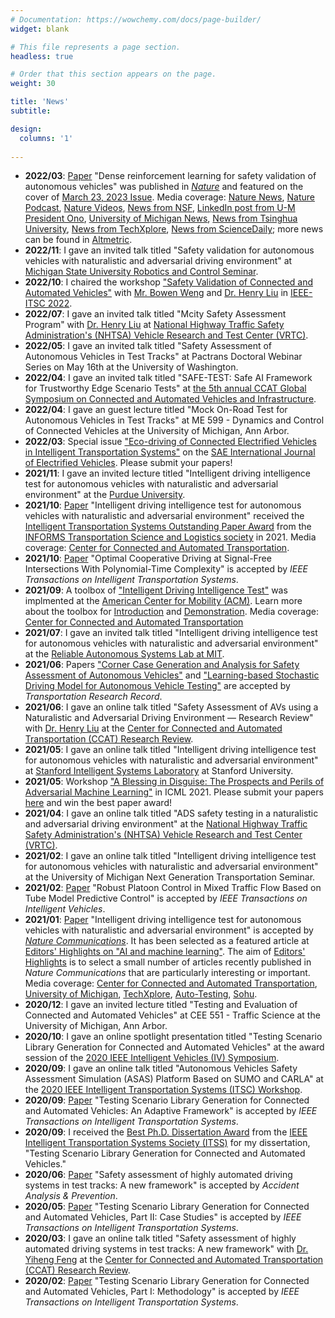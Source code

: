 ```yaml
---
# Documentation: https://wowchemy.com/docs/page-builder/
widget: blank

# This file represents a page section.
headless: true

# Order that this section appears on the page.
weight: 30

title: 'News'
subtitle:

design:
  columns: '1'
  
---
```

* **2022/03**: [Paper](https://www.nature.com/articles/s41586-023-05732-2) "Dense reinforcement learning for safety validation of autonomous vehicles" was published in *[Nature](https://www.nature.com/)* and featured on the cover of [March 23, 2023 Issue](https://www.nature.com/nature/volumes/615/issues/7953).
Media coverage: [Nature News](https://www.nature.com/articles/d41586-023-00798-4), [Nature Podcast](https://www.nature.com/articles/d41586-023-00867-8), [Nature Videos](https://www.nature.com/articles/d41586-023-00868-7), [News from NSF](https://beta.nsf.gov/science-matters/researchers-leverage-ai-accelerate-driverless), [LinkedIn post from U-M President Ono](https://www.linkedin.com/posts/santaono_university-of-michigan-professor-henry-liu-activity-7046176076011622400-fvD5/?utm_source=share&utm_medium=member_ios), [University of Michigan News](https://news.umich.edu/simulated-terrible-drivers-cut-the-time-and-cost-of-av-testing-by-a-factor-of-one-thousand/), 
[News from Tsinghua University](https://www.tsinghua.edu.cn/info/1175/102314.htm), [News from TechXplore](https://techxplore.com/news/2023-03-simulated-terrible-drivers-av-factor.html), [News from ScienceDaily](https://www.sciencedaily.com/releases/2023/03/230322140354.htm); more news can be found in [Altmetric](https://nature.altmetric.com/details/144188044/news).
* **2022/11**: I gave an invited talk titled "Safety validation for autonomous vehicles with naturalistic and adversarial driving environment" at [Michigan State University Robotics and Control Seminar](https://ece.msu.edu/events/robotics-and-control-seminar-12).
* **2022/10**: I chaired the workshop ["Safety Validation of Connected and Automated Vehicles"](https://sites.google.com/umich.edu/ieee-itsc-2022-safety/home) with [Mr. Bowen Weng](https://scholar.google.com/citations?user=cP_aqlgAAAAJ&hl=en&oi=ao) and [Dr. Henry Liu](https://traffic.engin.umich.edu/) in [IEEE-ITSC 2022](https://www.ieee-itsc2022.org/).
* **2022/07**: I gave an invited talk titled "Mcity Safety Assessment Program" with [Dr. Henry Liu](https://traffic.engin.umich.edu/) at [National Highway Traffic Safety Administration's (NHTSA) Vehicle Research and Test Center (VRTC)](https://one.nhtsa.gov/Research/Vehicle-Research-&-Testing-(VRTC)).
* **2022/05**: I gave an invited talk titled "Safety Assessment of Autonomous Vehicles in Test Tracks" at Pactrans Doctoral Webinar Series on May 16th at the University of Washington.
* **2022/04**: I gave an invited talk titled "SAFE-TEST: Safe AI Framework for Trustworthy Edge Scenario Tests" at [the 5th annual CCAT Global Symposium on Connected and Automated Vehicles and Infrastructure](https://ccat.umtri.umich.edu/symposium/2022-symposium/).
* **2022/04**: I gave an guest lecture titled "Mock On-Road Test for Autonomous Vehicles in Test Tracks" at ME 599 - Dynamics and Control of Connected Vehicles at the University of Michigan, Ann Arbor.
* **2022/03**: Special issue ["Eco-driving of Connected Electrified Vehicles in Intelligent Transportation Systems"](https://www.sae.org/publications/journals/calls-for-papers-electrified-vehicles/special-issue-eco-driving) on the [SAE International Journal of Electrified Vehicles](https://www.sae.org/publications/collections/content/E-JOURNAL-14). Please submit your papers!
* **2021/11**: I gave an invited lecture titled "Intelligent driving intelligence test for autonomous vehicles with naturalistic and adversarial environment" at the [Purdue University](https://www.purdue.edu/).
* **2021/10**: [Paper](https://www.nature.com/articles/s41467-021-21007-8) "Intelligent driving intelligence test for autonomous vehicles with naturalistic and adversarial environment" received the [Intelligent Transportation Systems Outstanding Paper Award](https://www.informs.org/Recognizing-Excellence/Community-Prizes/Transportation-Science-and-Logistics-Section/SIG-Outstanding-Paper-in-Intelligent-Transportation-Systems) from the [INFORMS Transportation Science and Logistics society](https://connect.informs.org/tsl/home) in 2021. Media coverage: [Center for Connected and Automated Transportation](https://ccat.umtri.umich.edu/ccat-director-receives-its-outstanding-paper-award-from-informs-transportation-science-and-logistics-society/).
* **2021/10**: [Paper](https://ieeexplore.ieee.org/document/9569746) "Optimal Cooperative Driving at Signal-Free Intersections With Polynomial-Time Complexity" is accepted by *IEEE Transactions on Intelligent Transportation Systems*.
* **2021/09**: A toolbox of ["Intelligent Driving Intelligence Test"](https://www.nature.com/articles/s41467-021-21007-8) was implmented at the [American Center for Mobility (ACM)](https://www.acmwillowrun.org/). Learn more about the toolbox for [Introduction](https://www.youtube.com/watch?v=UPzN9BolY_k) and [Demonstration](https://www.youtube.com/watch?v=Sn2ElOvBvvs&t=1s). Media coverage: [Center for Connected and Automated Transportation](https://ccat.umtri.umich.edu/safe-test-implemented-at-the-american-center-for-mobility-acm/)
* **2021/07**: I gave an invited talk titled "Intelligent driving intelligence test for autonomous vehicles with naturalistic and adversarial environment" at the [Reliable Autonomous Systems Lab at MIT](https://realm.mit.edu/).
* **2021/06**: Papers ["Corner Case Generation and Analysis for Safety Assessment of Autonomous Vehicles"](https://journals.sagepub.com/doi/full/10.1177/03611981211018697) and ["Learning-based Stochastic Driving Model for Autonomous Vehicle Testing"](https://journals.sagepub.com/doi/full/10.1177/03611981211035756) are accepted by *Transportation Research Record*.
* **2021/06**: I gave an online talk titled "Safety Assessment of AVs using a Naturalistic and Adversarial Driving Environment — Research Review" with [Dr. Henry Liu](https://traffic.engin.umich.edu/) at the [Center for Connected and Automated Transportation (CCAT) Research Review](https://www.youtube.com/watch?v=yZF0XdP0ri4).
* **2021/05**: I gave an online talk titled "Intelligent driving intelligence test for autonomous vehicles with naturalistic and adversarial environment" at [Stanford Intelligent Systems Laboratory](https://sisl.stanford.edu/) at Stanford University.
* **2021/05**: Workshop ["A Blessing in Disguise: The Prospects and Perils of Adversarial Machine Learning"](https://advml-workshop.github.io/icml2021/) in ICML 2021. Please submit your papers [here](https://advml-workshop.github.io/icml2021/) and win the best paper award!
* **2021/04**: I gave an online talk titled "ADS safety testing in a naturalistic and adversarial driving environment" at the [National Highway Traffic Safety Administration's (NHTSA) Vehicle Research and Test Center (VRTC)](https://one.nhtsa.gov/Research/Vehicle-Research-&-Testing-(VRTC)).
* **2021/02**: I gave an online talk titled "Intelligent driving intelligence test for autonomous vehicles with naturalistic and adversarial environment" at the University of Michigan Next Generation Transportation Seminar.
* **2021/02**: [Paper](https://ieeexplore.ieee.org/document/9359494) "Robust Platoon Control in Mixed Traffic Flow Based on Tube Model Predictive Control" is accepted by *IEEE Transactions on Intelligent Vehicles*.
* **2021/01**: [Paper](https://www.nature.com/articles/s41467-021-21007-8) "Intelligent driving intelligence test for autonomous vehicles with naturalistic and adversarial environment" is accepted by *[Nature Communications](https://www.nature.com/ncomms/)*. It has been selected as a featured article at [Editors' Highlights on "AI and machine learning"](https://www.nature.com/collections/ceiajcdbeb). 
The aim of [Editors' Highlights](https://www.nature.com/ncomms/editorshighlights) is to select a small number of articles recently published in *Nature Communications* that are particularly interesting or important.
Media coverage: [Center for Connected and Automated Transportation](http://ccat.umtri.umich.edu/ccat-directors-research-published-in-nature-communications/), [University of Michigan](https://cee.engin.umich.edu/stories/more-efficient-testing-method-could-accelerate-the-deployment-of-autonomous-vehicles/), [TechXplore](https://techxplore.com/news/2021-02-intelligence-autonomous.html), [Auto-Testing](https://www.auto-testing.net/news/show-109325.html), 
[Sohu](https://www.sohu.com/a/449235554_610300).
* **2020/12**: I gave an invited lecture titled "Testing and Evaluation of Connected and Automated Vehicles" at CEE 551 - Traffic Science at the University of Michigan, Ann Arbor.
* **2020/10**: I gave an online spotlight presentation titled "Testing Scenario Library Generation for Connected and Automated Vehicles" at the award session of the [2020 IEEE Intelligent Vehicles (IV) Symposium](https://2020.ieee-iv.org/program/).
* **2020/09**: I gave an online talk titled "Autonomous Vehicles Safety Assessment Simulation (ASAS) Platform Based on SUMO and CARLA" at the [2020 IEEE Intelligent Transportation Systems (ITSC) Workshop](https://ziranw.github.io/itsc2020workshop/).
* **2020/09**: [Paper](https://ieeexplore.ieee.org/document/9204818) "Testing Scenario Library Generation for Connected and Automated Vehicles: An Adaptive Framework" is accepted by *IEEE Transactions on Intelligent Transportation Systems*.
* **2020/09**: I received the [Best Ph.D. Dissertation Award](https://cee.engin.umich.edu/stories/shuo-feng-wins-second-prize-for-ieee-intelligent-transportation-systems-societys-best-phd-dissertation-award/) from the [IEEE Intelligent Transportation Systems Society (ITSS)](https://ieee-itss.org/awards/best-dissertation/)
for my dissertation, "Testing Scenario Library Generation for Connected and Automated Vehicles."
* **2020/06**: [Paper](https://doi.org/10.1016/j.aap.2020.105664) "Safety assessment of highly automated driving systems in test tracks: A new framework" is accepted by *Accident Analysis & Prevention*.
* **2020/05**: [Paper](https://ieeexplore.ieee.org/document/9086089) "Testing Scenario Library Generation for Connected and Automated Vehicles, Part II: Case Studies" is accepted by *IEEE Transactions on Intelligent Transportation Systems*.
* **2020/03**: I gave an online talk titled "Safety assessment of highly automated driving systems in test tracks: A new framework" with [Dr. Yiheng Feng](https://engineering.purdue.edu/CE/People/ptProfile?resource_id=244000) at the [Center for Connected and Automated Transportation (CCAT) Research Review](https://www.youtube.com/watch?v=HmgfJHhPkAo).
* **2020/02**: [Paper](https://ieeexplore.ieee.org/document/8998589) "Testing Scenario Library Generation for Connected and Automated Vehicles, Part I: Methodology" is accepted by *IEEE Transactions on Intelligent Transportation Systems*.
